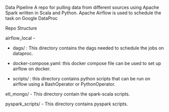 Data Pipeline
A repo for pulling data from different sources using Apache Spark written in Scala and Python. Apache Airflow is used to schedule the task on Google DataProc


Repo Structure

airflow_local - 
- dags/ : This directory contains the dags needed to schedule the jobs on dataproc. 

- docker-compose.yaml: this docker compose file can be used to set up airflow on docker.

- scripts/ : this directory contains python scripts that can be run on airflow using a BashOperator or PythonOperator.

etl_mongo/ - 
This directory contain the spark-scala scripts.

pyspark_scripts/ - 
This directory contains pyspark scripts.
